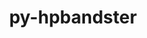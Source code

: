 ---
title: "py-hpbandster"
layout: cache
categories: [package, develop-2023-06-04]
meta: {"versions": ["0.7.4"], "compilers": ["gcc@=11.1.0"], "oss": ["ubuntu20.04"], "platforms": ["linux"], "targets": ["ppc64le", "x86_64_v3"], "stacks": ["e4s", "e4s-power", "root"], "num_specs": 2, "num_specs_by_stack": {"e4s-power": 1, "root": 2, "e4s": 1}}
spec_details: [{"hash": "u24udw2vgf3onlynax4wm6p5ek7bkwar", "compiler": "gcc@=11.1.0", "versions": ["0.7.4"], "os": "ubuntu20.04", "platform": "linux", "target": "ppc64le", "variants": ["build_system=python_pip"], "stacks": ["e4s-power", "root"], "size": "-", "tarball": "https://binaries.spack.io/releases/develop-2023-06-04/build_cache/linux-ubuntu20.04-ppc64le/gcc-11.1.0/py-hpbandster-0.7.4/linux-ubuntu20.04-ppc64le-gcc-11.1.0-py-hpbandster-0.7.4-u24udw2vgf3onlynax4wm6p5ek7bkwar.spack"}, {"hash": "7y6jxrhsnqdycxpmq3pfm45bpnie6qa5", "compiler": "gcc@=11.1.0", "versions": ["0.7.4"], "os": "ubuntu20.04", "platform": "linux", "target": "x86_64_v3", "variants": ["build_system=python_pip"], "stacks": ["root", "e4s"], "size": "-", "tarball": "https://binaries.spack.io/releases/develop-2023-06-04/build_cache/linux-ubuntu20.04-x86_64_v3/gcc-11.1.0/py-hpbandster-0.7.4/linux-ubuntu20.04-x86_64_v3-gcc-11.1.0-py-hpbandster-0.7.4-7y6jxrhsnqdycxpmq3pfm45bpnie6qa5.spack"}]
---